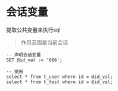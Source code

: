# 会话变量

提取公共变量来执行sql

> 作用范围是当前会话

```mysql
-- 声明会话变量
SET @id_val := '666';

-- 使用
select * from t_user where id = @id_val;
select * from t_test where id = @id_val;
```
